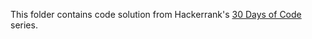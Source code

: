 This folder contains code solution from Hackerrank's [30 Days of Code](https://www.hackerrank.com/domains/tutorials/30-days-of-code) series.
